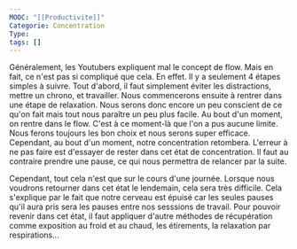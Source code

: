 ```yaml
---
MOOC: "[[Productivite]]"
Categorie: Concentration
Type: 
tags: []
---
```

Généralement, les Youtubers expliquent mal le concept de flow. Mais en fait, ce n'est pas si compliqué que cela. En effet. Il y a seulement 4 étapes simples à suivre. Tout d'abord, il faut simplement éviter les distractions, mettre un chrono, et travailler. Nous commencerons ensuite à rentrer dans une étape de relaxation. Nous serons donc encore un peu conscient de ce qu'on fait mais tout nous paraître un peu plus facile. Au bout d'un moment, on rentre dans le flow. C'est à ce moment-là que l'on a pus aucune limite. Nous ferons toujours les bon choix et nous serons super efficace. Cependant, au bout d'un moment, notre concentration retombera. L'erreur à ne pas faire est d'essayer de rester dans cet état de concentration. Il faut au contraire prendre une pause, ce qui nous permettra de relancer par la suite. 

Cependant, tout cela n'est que sur le cours d'une journée. Lorsque nous voudrons retourner dans cet état le lendemain, cela sera très difficile. Cela s'explique par le fait que notre cerveau est épuisé car les seules pauses qu'il aura pris sera les pauses entre nos sesssions de travail. Pour pouvoir revenir dans cet état, il faut appliquer d'autre méthodes de récupération comme exposition au froid et au chaud, les étirements, la relaxation par respirations...